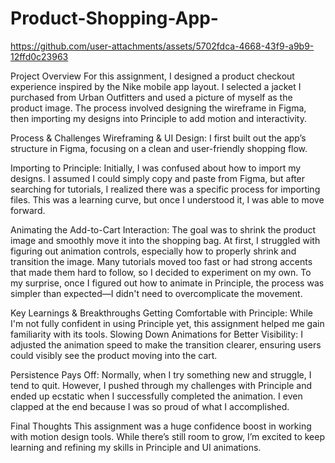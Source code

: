 # Product-Shopping-App-

https://github.com/user-attachments/assets/5702fdca-4668-43f9-a9b9-12ffd0c23963


Project Overview
For this assignment, I designed a product checkout experience inspired by the Nike mobile app layout. I selected a jacket I purchased from Urban Outfitters and used a picture of myself as the product image. The process involved designing the wireframe in Figma, then importing my designs into Principle to add motion and interactivity.

Process & Challenges
Wireframing & UI Design:
I first built out the app’s structure in Figma, focusing on a clean and user-friendly shopping flow.

Importing to Principle:
Initially, I was confused about how to import my designs. I assumed I could simply copy and paste from Figma, but after searching for tutorials, I realized there was a specific process for importing files. This was a learning curve, but once I understood it, I was able to move forward.

Animating the Add-to-Cart Interaction:
The goal was to shrink the product image and smoothly move it into the shopping bag.
At first, I struggled with figuring out animation controls, especially how to properly shrink and transition the image.
Many tutorials moved too fast or had strong accents that made them hard to follow, so I decided to experiment on my own.
To my surprise, once I figured out how to animate in Principle, the process was simpler than expected—I didn't need to overcomplicate the movement.

Key Learnings & Breakthroughs
Getting Comfortable with Principle:
While I'm not fully confident in using Principle yet, this assignment helped me gain familiarity with its tools.
Slowing Down Animations for Better Visibility:
I adjusted the animation speed to make the transition clearer, ensuring users could visibly see the product moving into the cart.

Persistence Pays Off:
Normally, when I try something new and struggle, I tend to quit. However, I pushed through my challenges with Principle and ended up ecstatic when I successfully completed the animation. I even clapped at the end because I was so proud of what I accomplished.

Final Thoughts
This assignment was a huge confidence boost in working with motion design tools. While there’s still room to grow, I’m excited to keep learning and refining my skills in Principle and UI animations.
